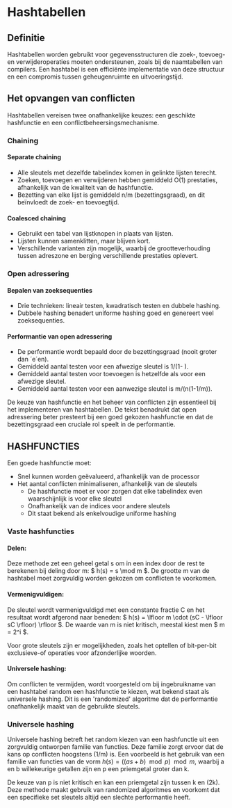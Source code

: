 # Hashtabellen

## Definitie

Hashtabellen worden gebruikt voor gegevensstructuren die zoek-, toevoeg- en verwijderoperaties moeten ondersteunen, zoals bij de naamtabellen van compilers. Een hashtabel is een efficiënte implementatie van deze structuur en een compromis tussen geheugenruimte en uitvoeringstijd.

## Het opvangen van conflicten

Hashtabellen vereisen twee onafhankelijke keuzes: een geschikte hashfunctie en een conflictbeheersingsmechanisme.

### Chaining

#### Separate chaining

* Alle sleutels met dezelfde tabelindex komen in gelinkte lijsten terecht.
* Zoeken, toevoegen en verwijderen hebben gemiddeld O(1) prestaties, afhankelijk van de kwaliteit van de hashfunctie.
* Bezetting van elke lijst is gemiddeld n/m (bezettingsgraad), en dit beïnvloedt de zoek- en toevoegtijd.

#### Coalesced chaining

* Gebruikt een tabel van lijstknopen in plaats van lijsten.
* Lijsten kunnen samenklitten, maar blijven kort.
* Verschillende varianten zijn mogelijk, waarbij de grootteverhouding tussen adreszone en berging verschillende prestaties oplevert.

### Open adressering

#### Bepalen van zoeksequenties

* Drie technieken: lineair testen, kwadratisch testen en dubbele hashing.
* Dubbele hashing benadert uniforme hashing goed en genereert veel zoeksequenties.

#### Performantie van open adressering

* De performantie wordt bepaald door de bezettingsgraad (nooit groter dan ´e´en).
* Gemiddeld aantal testen voor een afwezige sleutel is 1/(1- ).
* Gemiddeld aantal testen voor toevoegen is hetzelfde als voor een afwezige sleutel.
* Gemiddeld aantal testen voor een aanwezige sleutel is m/(n(1-1/m)).

De keuze van hashfunctie en het beheer van conflicten zijn essentieel bij het implementeren van hashtabellen. De tekst benadrukt dat open adressering beter presteert bij een goed gekozen hashfunctie en dat de bezettingsgraad een cruciale rol speelt in de performantie.

## HASHFUNCTIES

Een goede hashfunctie moet:
* Snel kunnen worden geëvalueerd, afhankelijk van de processor
* Het aantal conflicten minimaliseren, afhankelijk van de sleutels
    * De hashfunctie moet er voor zorgen dat elke tabelindex even waarschijnlijk is voor elke sleutel
    * Onafhankelijk van de indices voor andere sleutels
    * Dit staat bekend als enkelvoudige uniforme hashing

### Vaste hashfuncties

#### Delen:
Deze methode zet een geheel getal s om in een index door de rest te berekenen bij deling door m: $ h(s) = s \mod m $. De grootte m van de hashtabel moet zorgvuldig worden gekozen om conflicten te voorkomen.

#### Vermenigvuldigen:
De sleutel wordt vermenigvuldigd met een constante fractie C en het resultaat wordt afgerond naar beneden: $ h(s) = \lfloor m \cdot (sC - \lfloor sC \rfloor) \rfloor $. De waarde van m is niet kritisch, meestal kiest men $ m = 2^i $.

Voor grote sleutels zijn er mogelijkheden, zoals het optellen of bit-per-bit exclusieve-of operaties voor afzonderlijke woorden.

#### Universele hashing:
Om conflicten te vermijden, wordt voorgesteld om bij ingebruikname van een hashtabel random een hashfunctie te kiezen, wat bekend staat als universele hashing. Dit is een 'randomized' algoritme dat de performantie onafhankelijk maakt van de gebruikte sleutels.

### Universele hashing

Universele hashing betreft het random kiezen van een hashfunctie uit een zorgvuldig ontworpen familie van functies. Deze familie zorgt ervoor dat de kans op conflicten hoogstens \(1/m\) is. Een voorbeeld is het gebruik van een familie van functies van de vorm $h(s) = ((as + b) \mod p) \mod m$, waarbij a en b willekeurige getallen zijn en p een priemgetal groter dan k.

De keuze van p is niet kritisch en kan een priemgetal zijn tussen k en \(2k\). Deze methode maakt gebruik van randomized algoritmes en voorkomt dat een specifieke set sleutels altijd een slechte performantie heeft.